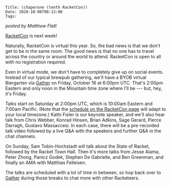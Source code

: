     Title: (chaperone (tenth RacketCon))
    Date: 2020-10-06T08:13:00
    Tags:

*posted by Matthew Flatt*

[RacketCon](https://con.racket-lang.org/) is next week!

Naturally, RacketCon is virtual this year. So, the bad news is that we
don't get to be in the same room. The good news is that no one has to
travel across the country or around the world to attend. RacketCon is
open to all with no registration required.

Even in virtual mode, we don't have to completely give up on social
events. Instead of our typical brewpub gathering, we'll have a BYOB
virtual Biergarten via
[Gather](https://gather.town/app/POxm4HbriLKltrzP/racketlang) on
Friday, October 16 at 6:00pm UTC. That's 2:00pm Eastern and only noon
in the Mountain time zone where I'll be --- but, hey, it's Friday.

Talks start on Saturday at 2:00pm UTC, which is 10:00am Eastern and
7:00am Pacific. (Note that the [schedule on the RacketCon
page](https://con.racket-lang.org/) will adapt to your local
timezone.) Kathi Fisler is our keynote speaker, and we'll also hear
talk from Chris Webber, Konrad Hinsen, Brian Adkins, Sage Gerard,
Pierce Darragh, Gustavo Massaccesi. In each case, there will be a
pre-recorded talk video followed by a live Q&A with the speakers and
further Q&A in the chat channels.

On Sunday, Sam Tobin-Hochstadt will talk about the State of Racket,
followed by the Racket Town Hall. Then it's more talks from Jesse
Alama, Peter Zhong, Panicz Godek, Stephen De Gabrielle, and Ben
Greenman, and finally an AMA with Matthias Felleisen.

The talks are scheduled with a lot of time in between, so hop back
over to [Gather](https://gather.town/app/POxm4HbriLKltrzP/racketlang)
during those breaks to chat more with other Racketeers.
